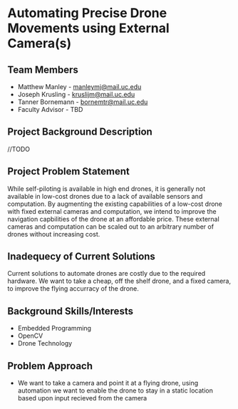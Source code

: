 # Automating Precise Drone Movements using External Camera(s)

## Team Members
* Matthew Manley - manleymj@mail.uc.edu
* Joseph Krusling - kruslijm@mail.uc.edu
* Tanner Bornemann - bornemtr@mail.uc.edu
* Faculty Advisor - TBD

## Project Background Description
//TODO

## Project Problem Statement
While self-piloting is available in high end drones, it is generally not available in low-cost drones due to a lack of available sensors and computation.
By augmenting the existing capabilities of a low-cost drone with fixed external cameras and computation, we intend to improve the navigation capbilities of the drone at an affordable price. These external cameras and computation can be scaled out to an arbitrary number of drones without increasing cost.


## Inadequecy of Current Solutions
Current solutions to automate drones are costly due to the required hardware. We want to take a cheap, off the shelf drone, and a fixed camera, to improve the flying accurracy of the drone.

## Background Skills/Interests

- Embedded Programming
- OpenCV
- Drone Technology

## Problem Approach
* We want to take a camera and point it at a flying drone, using automation we want to enable the drone to stay in a static location based upon input recieved from the camera